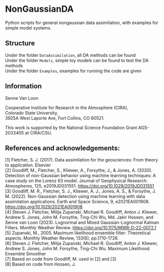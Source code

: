 # NonGaussianDA

Python scripts for general nongaussian data assimilation, with examples for simple model systems.

## Structure

Under the folder `DataAssimilation`, all DA methods can be found  
Under the folder `Models`, simple toy models can be found to test the DA methods  
Under the folder `Examples`, examples for running the code are given

## Information

Senne Van Loon

Cooperative Institute for Research in the Atmosphere (CIRA),  
Colorado State University,  
3925A West Laporte Ave, Fort Collins, CO 80521.  

This work is supported by the National Science Foundation Grant AGS-2033405 at CIRA/CSU.

## References and acknowledgements:
[1] Fletcher, S. J. (2017). Data assimilation for the geosciences: From theory to application. Elsevier  
[2] Goodliff, M., Fletcher, S., Kliewer, A., Forsythe, J., & Jones, A. (2020). Detection of non-Gaussian behavior using machine learning techniques: A case study on the Lorenz 63 model. Journal of Geophysical Research: Atmospheres, 125, e2019JD031551. https://doi.org/10.1029/2019JD031551  
[3] Goodliff, M. R., Fletcher, S. J., Kliewer, A. J., Jones, A. S., & Forsythe, J. M. (2022). Non-Gaussian detection using machine learning with data assimilation applications. Earth and Space Science, 9, e2021EA001908. https://doi.org/10.1029/2021EA001908  
[4] Steven J. Fletcher, Milija Zupanski, Michael R. Goodliff, Anton J. Kliewer, Andrew S. Jones, John M. Forsythe, Ting-Chi Wu, Md. Jakir Hossen, and Senne van Loon (2023). Lognormal and Mixed Gaussian-Lognormal Kalman Filters. Monthly Weather Review. https://doi.org/10.1175/MWR-D-22-0072.1  
[5] Zupanski, M., 2005. Maximum likelihood ensemble filter: Theoretical aspects. Monthly Weather Review, 133(6), pp.1710-1726.  
[6] Steven J. Fletcher, Milija Zupanski, Michael R. Goodliff, Anton J. Kliewer, Andrew S. Jones, John M. Forsythe, Ting-Chi Wu. Maximum Likelihood Ensemble Smoother  
[7] Based on code from Goodliff, M. used in [2] and [3]  
[8] Based on code from Hossen, J.  